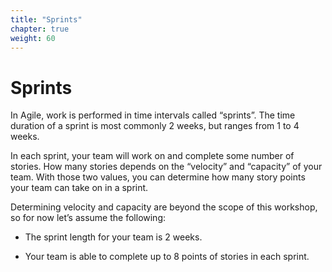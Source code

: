 ```yaml
---
title: "Sprints"
chapter: true
weight: 60
---
```


# Sprints

In Agile, work is performed in time intervals called “sprints”.   The time duration of a sprint is most commonly 2 weeks, but ranges from 1 to 4 weeks.

In each sprint, your team will work on and complete some number of stories.  How many stories depends on the “velocity” and “capacity” of your team.  With those two values, you can determine how many story points your team can take on in a sprint.

Determining velocity and capacity are beyond the scope of this workshop, so for now let’s assume the following:

- The sprint length for your team is 2 weeks.

- Your team is able to complete up to 8 points of stories in each sprint.
